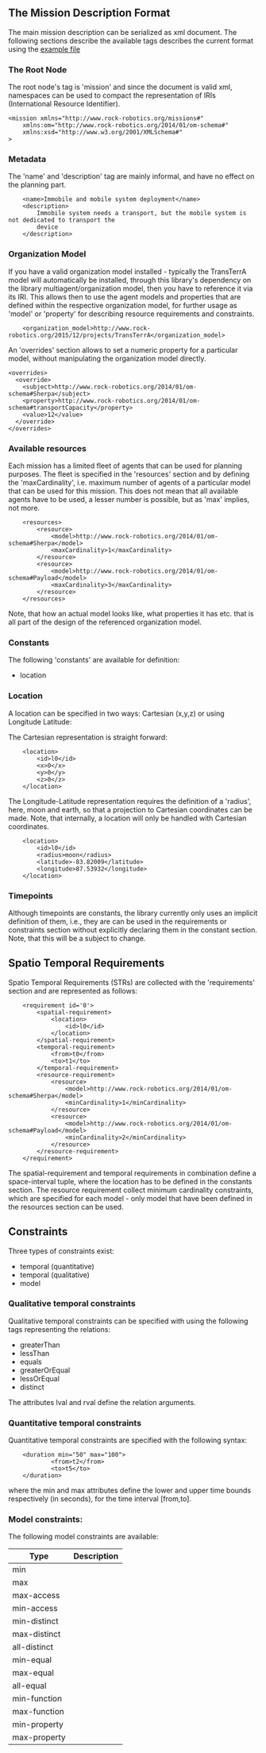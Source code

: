 ## The Mission Description Format

The main mission description can be serialized as xml document.
The following sections describe the available tags describes the current format
using the [example file](examples/0_intro.xml)

### The Root Node
The root node's tag is 'mission' and since the document is valid xml, namespaces can be used to compact the representation of IRIs
(International Resource Identifier).

```
<mission xmlns="http://www.rock-robotics.org/missions#"
    xmlns:om="http://www.rock-robotics.org/2014/01/om-schema#"
    xmlns:xsd="http://www.w3.org/2001/XMLSchema#"
>
```

### Metadata
The 'name' and 'description' tag are mainly informal, and have no effect on the
planning part.
```
    <name>Immobile and mobile system deployment</name>
    <description>
        Immobile system needs a transport, but the mobile system is not dedicated to transport the 
        device
    </description>
```

### Organization Model
If you have a valid organization model installed - typically the TransTerrA
model will automatically be installed, through this library's dependency on the
library multiagent/organization model, then you have to reference it via its
IRI.
This allows then to use the agent models and properties that are defined within
the respective organization model, for further usage as 'model' or 'property'
for describing resource requirements and constraints.

```
    <organization_model>http://www.rock-robotics.org/2015/12/projects/TransTerrA</organization_model>
```

An 'overrides' section allows to set a numeric property for a particular model,
without manipulating the organization model directly.

```
<overrides>
  <override>
    <subject>http://www.rock-robotics.org/2014/01/om-schema#Sherpa</subject>
    <property>http://www.rock-robotics.org/2014/01/om-schema#transportCapacity</property>
    <value>12</value>
  </override>
</overrides>
```

### Available resources
Each mission has a limited fleet of agents that can be used for planning
purposes.
The fleet is specified in the 'resources' section and by defining the 'maxCardinality', i.e. maximum number
of agents of a particular model that can be used for this mission.
This does not mean that all available agents have to be used, a lesser number is
possible, but as 'max' implies, not more.
```
    <resources>
        <resource>
            <model>http://www.rock-robotics.org/2014/01/om-schema#Sherpa</model>
            <maxCardinality>1</maxCardinality>
        </resource>
        <resource>
            <model>http://www.rock-robotics.org/2014/01/om-schema#Payload</model>
            <maxCardinality>3</maxCardinality>
        </resource>
    </resources>
```
Note, that how an actual model looks like, what properties it has etc. that is all part of
the design of the referenced organization model.

### Constants
The following 'constants' are available for definition:

* location

### Location
A location can be specified in two ways: Cartesian (x,y,z) or using Longitude
Latitude:

The Cartesian representation is straight forward:
```
    <location>
        <id>l0</id>
        <x>0</x>
        <y>0</y>
        <z>0</z>
    </location>
```

The Longitude-Latitude representation requires the definition of a 'radius',
here, moon and earth, so that a projection to Cartesian coordinates can be made.
Note, that internally, a location will only be handled with Cartesian coordinates.

```
    <location>
        <id>l0</id>
        <radius>moon</radius>
        <latitude>-83.82009</latitude>
        <longitude>87.53932</longitude>
    </location>
```

### Timepoints
Although timepoints are constants, the library currently only uses an implicit
definition of them, i.e., they are can be used in the requirements or
constraints section without explicitly declaring them in the constant section.
Note, that this will be a subject to change.

## Spatio Temporal Requirements

Spatio Temporal Requirements (STRs) are collected with the 'requirements'
section and are represented as follows:

```
    <requirement id='0'>
        <spatial-requirement>
            <location>
                <id>l0</id>
            </location>
        </spatial-requirement>
        <temporal-requirement>
            <from>t0</from>
            <to>t1</to>
        </temporal-requirement>
        <resource-requirement>
            <resource>
                <model>http://www.rock-robotics.org/2014/01/om-schema#Sherpa</model>
                <minCardinality>1</minCardinality>
            </resource>
            <resource>
                <model>http://www.rock-robotics.org/2014/01/om-schema#Payload</model>
                <minCardinality>2</minCardinality>
            </resource>
        </resource-requirement>
    </requirement>
```
The spatial-requirement and temporal requirements in combination define a
space-interval tuple, where the location has to be defined in the constants
section.
The resource requirement collect minimum cardinality constraints, which are
specified for each model - only model that have been defined in the resources
section can be used.

## Constraints
Three types of constraints exist:

 * temporal (quantitative)
 * temporal (qualitative)
 * model

### Qualitative temporal constraints
Qualitative temporal constraints can be specified with using the following tags
representing the relations:

 * greaterThan
 * lessThan
 * equals
 * greaterOrEqual
 * lessOrEqual
 * distinct

The attributes lval and rval define the relation arguments.

### Quantitative temporal constraints
Quantitative temporal constraints are specified with the following syntax:
```
    <duration min="50" max="100">
            <from>t2</from>
            <to>t5</to>
    </duration>
```
where the min and max attributes define the lower and upper time bounds
respectively (in seconds), for the time interval [from,to].

### Model constraints:
The following model constraints are available:

|Type          | Description   |
|---|---|
| min          |        |
| max          |        |
| max-access   |        |
| min-access   |        |
| min-distinct |        |
| max-distinct |        |
| all-distinct |        |
| min-equal    |        |
| max-equal    |        |
| all-equal    |        |
| min-function |        |
| max-function |        |
| min-property |        |
| max-property |        |


